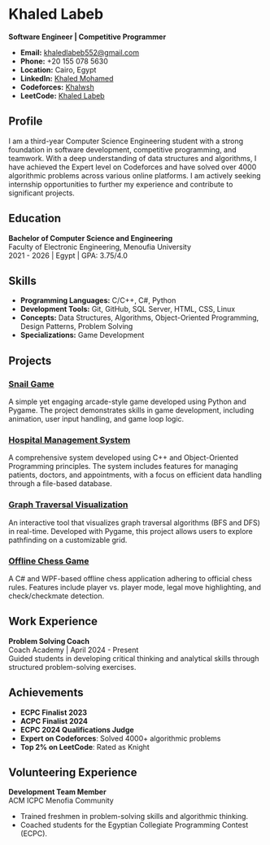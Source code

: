 # Khaled Labeb

**Software Engineer | Competitive Programmer**

- **Email:** [khaledlabeb552@gmail.com](mailto:khaledlabeb552@gmail.com)
- **Phone:** +20 155 078 5630
- **Location:** Cairo, Egypt
- **LinkedIn:** [Khaled Mohamed](https://www.linkedin.com/in/khaled-mohamed-98700a246/)
- **Codeforces:** [Khalwsh](https://codeforces.com/profile/Khalwsh)
- **LeetCode:** [Khaled Labeb](https://leetcode.com/u/khaledlabeb552/)

## Profile

I am a third-year Computer Science Engineering student with a strong foundation in software development, competitive programming, and teamwork. With a deep understanding of data structures and algorithms, I have achieved the Expert level on Codeforces and have solved over 4000 algorithmic problems across various online platforms. I am actively seeking internship opportunities to further my experience and contribute to significant projects.

## Education

**Bachelor of Computer Science and Engineering**  
Faculty of Electronic Engineering, Menoufia University  
2021 - 2026 | Egypt | GPA: 3.75/4.0

## Skills

- **Programming Languages:** C/C++, C#, Python
- **Development Tools:** Git, GitHub, SQL Server, HTML, CSS, Linux
- **Concepts:** Data Structures, Algorithms, Object-Oriented Programming, Design Patterns, Problem Solving
- **Specializations:** Game Development

## Projects

### [Snail Game](https://github.com/khalwsh/snail-game)
A simple yet engaging arcade-style game developed using Python and Pygame. The project demonstrates skills in game development, including animation, user input handling, and game loop logic.

### [Hospital Management System](https://github.com/khalwsh/Hosptial-Managment-System/tree/main)
A comprehensive system developed using C++ and Object-Oriented Programming principles. The system includes features for managing patients, doctors, and appointments, with a focus on efficient data handling through a file-based database.

### [Graph Traversal Visualization](https://github.com/khalwsh/graph-traversal-visualization)
An interactive tool that visualizes graph traversal algorithms (BFS and DFS) in real-time. Developed with Pygame, this project allows users to explore pathfinding on a customizable grid.

### [Offline Chess Game](https://github.com/khalwsh/offline-chess-game)
A C# and WPF-based offline chess application adhering to official chess rules. Features include player vs. player mode, legal move highlighting, and check/checkmate detection.

## Work Experience

**Problem Solving Coach**  
Coach Academy | April 2024 - Present  
Guided students in developing critical thinking and analytical skills through structured problem-solving exercises.

## Achievements

- **ECPC Finalist 2023**
- **ACPC Finalist 2024**
- **ECPC 2024 Qualifications Judge**
- **Expert on Codeforces**: Solved 4000+ algorithmic problems
- **Top 2% on LeetCode**: Rated as Knight

## Volunteering Experience

**Development Team Member**  
ACM ICPC Menofia Community  
- Trained freshmen in problem-solving skills and algorithmic thinking.
- Coached students for the Egyptian Collegiate Programming Contest (ECPC).
